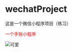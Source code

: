 # wechatProject
这是一个微信小程序项目（练习）

<span style="color:red;">一个手账小程序</span>

![可爱](https://c-ssl.duitang.com/uploads/item/201602/27/20160227223919_eGtvu.jpeg) 
